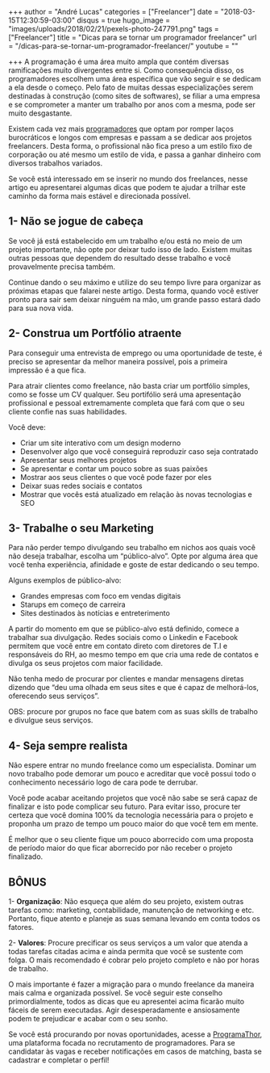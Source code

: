 +++
author = "André Lucas"
categories = ["Freelancer"]
date = "2018-03-15T12:30:59-03:00"
disqus = true
hugo_image = "images/uploads/2018/02/21/pexels-photo-247791.png"
tags = ["Freelancer"]
title = "Dicas para se tornar um programador freelancer"
url = "/dicas-para-se-tornar-um-programador-freelancer/"
youtube = ""

+++
A programação é uma área muito ampla que contém diversas ramificações muito divergentes entre si. Como consequência disso, os programadores escolhem uma área específica que vão seguir e se dedicam a ela desde o começo. Pelo fato de muitas dessas especializações serem destinadas à construção (como sites de softwares), se filiar a uma empresa e se comprometer a manter um trabalho por anos com a mesma, pode ser muito desgastante.

Existem cada vez mais [programadores](https://programathor.com.br/jobs) que optam por romper laços burocráticos e longos com empresas e passam a se dedicar aos projetos freelancers. Desta forma, o profissional não fica preso a um estilo fixo de corporação ou até mesmo um estilo de vida, e passa a ganhar dinheiro com diversos trabalhos variados.

Se você está interessado em se inserir no mundo dos freelances, nesse artigo eu apresentarei algumas dicas que podem te ajudar a trilhar este caminho da forma mais estável e direcionada possível.

## 1- Não se jogue de cabeça

Se você já está estabelecido em um trabalho e/ou está no meio de um projeto importante, não opte por deixar tudo isso de lado. Existem muitas outras pessoas que dependem do resultado desse trabalho e você provavelmente precisa também.

Continue dando o seu máximo e utilize do seu tempo livre para organizar as próximas etapas que falarei neste artigo. Desta forma, quando você estiver pronto para sair sem deixar ninguém na mão, um grande passo estará dado para sua nova vida.

## 2- Construa um Portfólio atraente

Para conseguir uma entrevista de emprego ou uma oportunidade de teste, é preciso se apresentar da melhor maneira possível, pois a primeira impressão é a que fica.

Para atrair clientes como freelance, não basta criar um portfólio simples, como se fosse um CV qualquer. Seu portifólio será uma apresentação profissional e pessoal extremamente completa que fará com que o seu cliente confie nas suas habilidades.

Você deve:

* Criar um site interativo com um design moderno
* Desenvolver algo que você conseguirá reproduzir caso seja contratado
* Apresentar seus melhores projetos
* Se apresentar e contar um pouco sobre as suas paixões
* Mostrar aos seus clientes o que você pode fazer por eles
* Deixar suas redes sociais e contatos
* Mostrar que vocês está atualizado em relação às novas tecnologias e SEO

## 3- Trabalhe o seu Marketing

Para não perder tempo divulgando seu trabalho em nichos aos quais você não deseja trabalhar, escolha um “público-alvo”. Opte por alguma área que você tenha experiência, afinidade e goste de estar dedicando o seu tempo.

Alguns exemplos de público-alvo:

* Grandes empresas com foco em vendas digitais
* Starups em começo de carreira
* Sites destinados às notícias e entreterimento

A partir do momento em que se público-alvo está definido, comece a trabalhar sua divulgação. Redes sociais como o Linkedin e Facebook permitem que você entre em contato direto com diretores de T.I e responsáveis do RH, ao mesmo tempo em que cria uma rede de contatos e divulga os seus projetos com maior facilidade.

Não tenha medo de procurar por clientes e mandar mensagens diretas dizendo que “deu uma olhada em seus sites e que é capaz de melhorá-los, oferecendo seus serviços”.

OBS: procure por grupos no face que batem com as suas skills de trabalho e divulgue seus serviços.

## 4- Seja sempre realista

Não espere entrar no mundo freelance como um especialista. Dominar um novo trabalho pode demorar um pouco e acreditar que você possui todo o conhecimento necessário logo de cara pode te derrubar.

Você pode acabar aceitando projetos que você não sabe se será capaz de finalizar e isto pode complicar seu futuro. Para evitar isso, procure ter certeza que você domina 100% da tecnologia necessária para o projeto e proponha um prazo de tempo um pouco maior do que você tem em mente.

É melhor que o seu cliente fique um pouco aborrecido com uma proposta de período maior do que ficar aborrecido por não receber o projeto finalizado.

## BÔNUS

1- **Organização**: Não esqueça que além do seu projeto, existem outras tarefas como: marketing, contabilidade, manutenção de networking e etc. Portanto, fique atento e planeje as suas semana levando em conta todos os fatores.

2- **Valores**: Procure precificar os seus serviços a um valor que atenda a todas tarefas citadas acima e ainda permita que você se sustente com folga. O mais recomendado é cobrar pelo projeto completo e não por horas de trabalho.

O mais importante é fazer a migração para o mundo freelance da maneira mais calma e organizada possível. Se você seguir este conselho primordialmente, todos as dicas que eu apresentei acima ficarão muito fáceis de serem executadas. Agir desesperadamente e ansiosamente podem te prejudicar e acabar com o seu sonho.

Se você está procurando por novas oportunidades, acesse a [ProgramaThor](https://programathor.com.br/jobs), uma plataforma focada no recrutamento de programadores. Para se candidatar às vagas e receber notificações em casos de matching, basta se cadastrar e completar o perfil!
